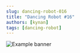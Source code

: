 ```yaml
---
slug: dancing-robot-016
title: "Dancing Robot #16"
authors: [kynan]
tags: [dancing-robot]
---
```


![Example banner](/img/stories/dancing-robot/016.PNG)
